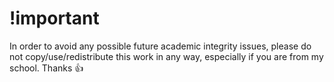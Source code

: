 # !important

In order to avoid any possible future academic integrity issues, please do not copy/use/redistribute this work in any way, especially if you are from my school. Thanks :+1:
